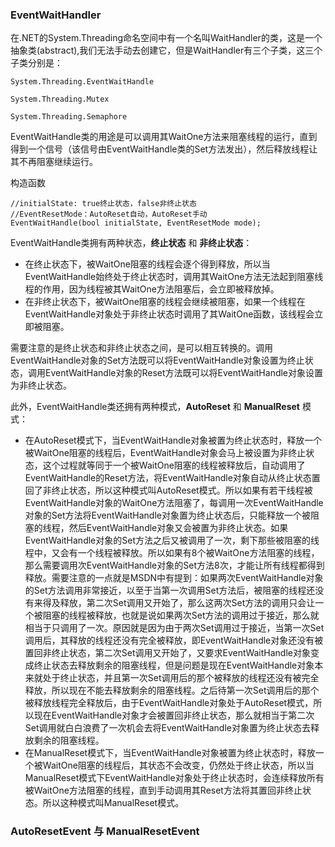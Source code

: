 ### EventWaitHandler

在.NET的System.Threading命名空间中有一个名叫WaitHandler的类，这是一个抽象类(abstract),我们无法手动去创建它，但是WaitHandler有三个子类，这三个子类分别是：

```
System.Threading.EventWaitHandle

System.Threading.Mutex

System.Threading.Semaphore
```

EventWaitHandle类的用途是可以调用其WaitOne方法来阻塞线程的运行，直到得到一个信号（该信号由EventWaitHandle类的Set方法发出），然后释放线程让其不再阻塞继续运行。

构造函数

```
//initialState: true终止状态，false非终止状态
//EventResetMode：AutoReset自动，AutoReset手动
EventWaitHandle(bool initialState, EventResetMode mode);
```

EventWaitHandle类拥有两种状态，**终止状态** 和 **非终止状态**：

- 在终止状态下，被WaitOne阻塞的线程会逐个得到释放，所以当EventWaitHandle始终处于终止状态时，调用其WaitOne方法无法起到阻塞线程的作用，因为线程被其WaitOne方法阻塞后，会立即被释放掉。
- 在非终止状态下，被WaitOne阻塞的线程会继续被阻塞，如果一个线程在EventWaitHandle对象处于非终止状态时调用了其WaitOne函数，该线程会立即被阻塞。

需要注意的是终止状态和非终止状态之间，是可以相互转换的。调用EventWaitHandle对象的Set方法既可以将EventWaitHandle对象设置为终止状态，调用EventWaitHandle对象的Reset方法既可以将EventWaitHandle对象设置为非终止状态。

此外，EventWaitHandle类还拥有两种模式，**AutoReset** 和 **ManualReset** 模式：

- 在AutoReset模式下，当EventWaitHandle对象被置为终止状态时，释放一个被WaitOne阻塞的线程后，EventWaitHandle对象会马上被设置为非终止状态，这个过程就等同于一个被WaitOne阻塞的线程被释放后，自动调用了EventWaitHandle的Reset方法，将EventWaitHandle对象自动从终止状态置回了非终止状态，所以这种模式叫AutoReset模式。所以如果有若干线程被EventWaitHandle对象的WaitOne方法阻塞了，每调用一次EventWaitHandle对象的Set方法将EventWaitHandle对象置为终止状态后，只能释放一个被阻塞的线程，然后EventWaitHandle对象又会被置为非终止状态。如果EventWaitHandle对象的Set方法之后又被调用了一次，剩下那些被阻塞的线程中，又会有一个线程被释放。所以如果有8个被WaitOne方法阻塞的线程，那么需要调用次EventWaitHandle对象的Set方法8次，才能让所有线程都得到释放。需要注意的一点就是MSDN中有提到：如果两次EventWaitHandle对象的Set方法调用非常接近，以至于当第一次调用Set方法后，被阻塞的线程还没有来得及释放，第二次Set调用又开始了，那么这两次Set方法的调用只会让一个被阻塞的线程被释放，也就是说如果两次Set方法的调用过于接近，那么就相当于只调用了一次。原因就是因为由于两次Set调用过于接近，当第一次Set调用后，其释放的线程还没有完全被释放，即EventWaitHandle对象还没有被置回非终止状态，第二次Set调用又开始了，又要求EventWaitHandle对象变成终止状态去释放剩余的阻塞线程，但是问题是现在EventWaitHandle对象本来就处于终止状态，并且第一次Set调用后的那个被释放的线程还没有被完全释放，所以现在不能去释放剩余的阻塞线程。之后待第一次Set调用后的那个被释放线程完全释放后，由于EventWaitHandle对象处于AutoReset模式，所以现在EventWaitHandle对象才会被置回非终止状态，那么就相当于第二次Set调用就白白浪费了一次机会去将EventWaitHandle对象置为终止状态去释放剩余的阻塞线程。
- 在ManualReset模式下，当EventWaitHandle对象被置为终止状态时，释放一个被WaitOne阻塞的线程后，其状态不会改变，仍然处于终止状态，所以当ManualReset模式下EventWaitHandle对象处于终止状态时，会连续释放所有被WaitOne方法阻塞的线程，直到手动调用其Reset方法将其置回非终止状态。所以这种模式叫ManualReset模式。

### AutoResetEvent 与 ManualResetEvent